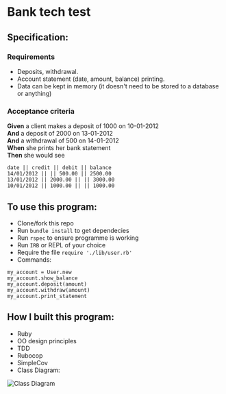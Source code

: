 # Bank tech test

## Specification:

### Requirements
* Deposits, withdrawal.
* Account statement (date, amount, balance) printing.
* Data can be kept in memory (it doesn't need to be stored to a database or anything)

### Acceptance criteria

**Given** a client makes a deposit of 1000 on 10-01-2012  
**And** a deposit of 2000 on 13-01-2012  
**And** a withdrawal of 500 on 14-01-2012  
**When** she prints her bank statement  
**Then** she would see

```
date || credit || debit || balance
14/01/2012 || || 500.00 || 2500.00
13/01/2012 || 2000.00 || || 3000.00
10/01/2012 || 1000.00 || || 1000.00
```

## To use this program:

* Clone/fork this repo
* Run `bundle install` to get dependecies
* Run `rspec` to ensure programme is working
* Run `IRB` or REPL of your choice
* Require the file  `require './lib/user.rb' `
* Commands:
```
my_account = User.new
my_account.show_balance
my_account.deposit(amount)
my_account.withdraw(amount)
my_account.print_statement
```
## How I built this program:

- Ruby
- OO design principles
- TDD 
- Rubocop
- SimpleCov
- Class Diagram:

![Class Diagram](https://https://github.com/sophiewo/bank_tech_test/)
